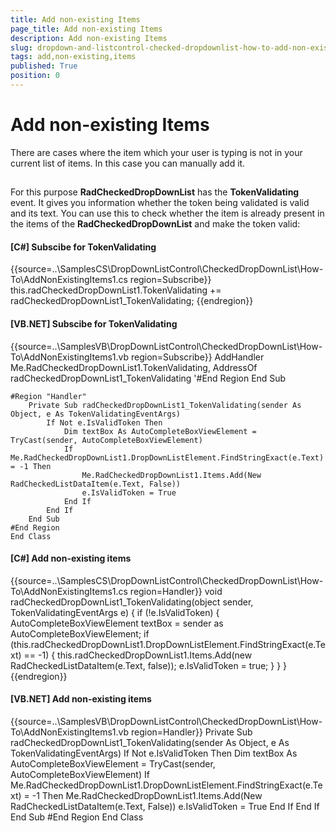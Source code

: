 ```yaml
---
title: Add non-existing Items
page_title: Add non-existing Items
description: Add non-existing Items
slug: dropdown-and-listcontrol-checked-dropdownlist-how-to-add-non-existing-items
tags: add,non-existing,items
published: True
position: 0
---
```


# Add non-existing Items



There are cases where the item which your user is typing is not in your current list of items. In this case you can manually add it.

## 

For this purpose __RadCheckedDropDownList__ has the __TokenValidating__ event. It gives you information whether the token being
          validated is valid and its text. You can use this to check whether the item is already present in  the items of the __RadCheckedDropDownList__
          and make the token valid:
        

#### __[C#] Subscibe for TokenValidating__

{{source=..\SamplesCS\DropDownListControl\CheckedDropDownList\How-To\AddNonExistingItems1.cs region=Subscribe}}
	            this.radCheckedDropDownList1.TokenValidating += radCheckedDropDownList1_TokenValidating;
	{{endregion}}



#### __[VB.NET] Subscibe for TokenValidating__

{{source=..\SamplesVB\DropDownListControl\CheckedDropDownList\How-To\AddNonExistingItems1.vb region=Subscribe}}
	        AddHandler Me.RadCheckedDropDownList1.TokenValidating, AddressOf radCheckedDropDownList1_TokenValidating
	        '#End Region
	    End Sub
	
	#Region "Handler"
	    Private Sub radCheckedDropDownList1_TokenValidating(sender As Object, e As TokenValidatingEventArgs)
	        If Not e.IsValidToken Then
	            Dim textBox As AutoCompleteBoxViewElement = TryCast(sender, AutoCompleteBoxViewElement)
	            If Me.RadCheckedDropDownList1.DropDownListElement.FindStringExact(e.Text) = -1 Then
	                Me.RadCheckedDropDownList1.Items.Add(New RadCheckedListDataItem(e.Text, False))
	                e.IsValidToken = True
	            End If
	        End If
	    End Sub
	#End Region
	End Class



#### __[C#] Add non-existing items__

{{source=..\SamplesCS\DropDownListControl\CheckedDropDownList\How-To\AddNonExistingItems1.cs region=Handler}}
	        void radCheckedDropDownList1_TokenValidating(object sender, TokenValidatingEventArgs e)
	        {
	            if (!e.IsValidToken)
	            {
	                AutoCompleteBoxViewElement textBox = sender as AutoCompleteBoxViewElement;
	                if (this.radCheckedDropDownList1.DropDownListElement.FindStringExact(e.Text) == -1)
	                {
	                    this.radCheckedDropDownList1.Items.Add(new RadCheckedListDataItem(e.Text, false));
	                    e.IsValidToken = true;
	                }
	            }
	        }
	{{endregion}}



#### __[VB.NET] Add non-existing items__

{{source=..\SamplesVB\DropDownListControl\CheckedDropDownList\How-To\AddNonExistingItems1.vb region=Handler}}
	    Private Sub radCheckedDropDownList1_TokenValidating(sender As Object, e As TokenValidatingEventArgs)
	        If Not e.IsValidToken Then
	            Dim textBox As AutoCompleteBoxViewElement = TryCast(sender, AutoCompleteBoxViewElement)
	            If Me.RadCheckedDropDownList1.DropDownListElement.FindStringExact(e.Text) = -1 Then
	                Me.RadCheckedDropDownList1.Items.Add(New RadCheckedListDataItem(e.Text, False))
	                e.IsValidToken = True
	            End If
	        End If
	    End Sub
	#End Region
	End Class


